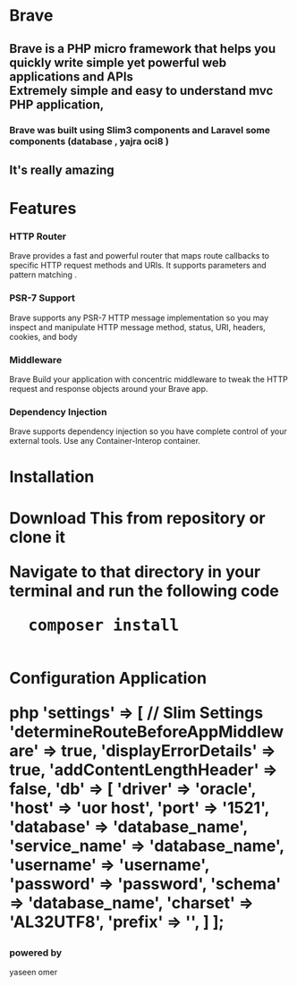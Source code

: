 <h1> Brave  </h1>

<h2>Brave is a PHP micro framework that helps you 
 quickly write simple yet powerful web applications and APIs <br> Extremely simple and easy to understand 
mvc PHP application,</h2>

<h3> Brave was built using Slim3 components 
and Laravel some components (database , yajra oci8 )
</h3>
<h2>It's really amazing</h2>


<h1>Features</h1>

<h3>HTTP Router</h3>
Brave provides a fast and powerful 
router that maps route callbacks to specific HTTP request methods and URIs. 
It supports parameters and pattern matching .

<h3>PSR-7 Support</h3>
Brave supports any PSR-7 HTTP message implementation 
so you may inspect and manipulate HTTP message method, status, URI, headers, cookies, and body

<h3>Middleware</h3>
Brave Build your application with concentric middleware 
to tweak the HTTP request and response objects around your Brave app.

<h3>Dependency Injection</h3>

Brave supports dependency injection so you have complete control of your external tools.
 Use any Container-Interop container.
<h1>Installation<h1>
 
 Download This from repository or clone it
 
  Navigate to that directory in your terminal and run the following code <br>
  <pre>
  composer install
   </pre>
   
 
 
Configuration Application


php
 'settings' => [
        // Slim Settings
        'determineRouteBeforeAppMiddleware' => true,
        'displayErrorDetails' => true,
        'addContentLengthHeader' => false,
        'db' =>
            [
                'driver'       => 'oracle',
                'host'         => 'uor host',
                'port'         => '1521',
                'database'     => 'database_name',
                'service_name' => 'database_name',
                'username'     => 'username',
                'password'     => 'password',
                'schema'       => 'database_name',
                'charset'      => 'AL32UTF8',
                'prefix'       => '',
            ]
    ];



<h3>powered by </h3>
yaseen omer

 


  
    





